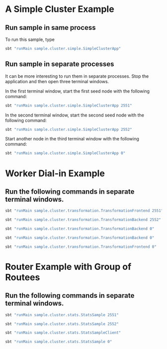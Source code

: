 # A Simple Cluster Example

## Run sample in same process
To run this sample, type
```bash
sbt "runMain sample.cluster.simple.SimpleClusterApp"
```
## Run sample in separate processes
It can be more interesting to run them in separate processes. Stop the application and then open three terminal windows.

In the first terminal window, start the first seed node with the following command:
```bash
sbt "runMain sample.cluster.simple.SimpleClusterApp 2551"
```

In the second terminal window, start the second seed node with the following command:
```bash
sbt "runMain sample.cluster.simple.SimpleClusterApp 2552"
```

Start another node in the third terminal window with the following command:
```bash
sbt "runMain sample.cluster.simple.SimpleClusterApp 0"
```

# Worker Dial-in Example

## Run the following commands in separate terminal windows.
```bash
sbt "runMain sample.cluster.transformation.TransformationFrontend 2551"

sbt "runMain sample.cluster.transformation.TransformationBackend 2552"

sbt "runMain sample.cluster.transformation.TransformationBackend 0"

sbt "runMain sample.cluster.transformation.TransformationBackend 0"

sbt "runMain sample.cluster.transformation.TransformationFrontend 0"
```

# Router Example with Group of Routees

## Run the following commands in separate terminal windows.
```bash
sbt "runMain sample.cluster.stats.StatsSample 2551"

sbt "runMain sample.cluster.stats.StatsSample 2552"

sbt "runMain sample.cluster.stats.StatsSampleClient"

sbt "runMain sample.cluster.stats.StatsSample 0"
```
